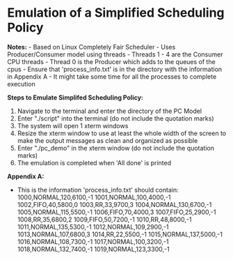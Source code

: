 <h1>Emulation of a Simplified Scheduling Policy</h1>
<b>Notes:</b>
- Based on Linux Completely Fair Scheduler  
- Uses Producer/Consumer model using threads
- Threads 1 - 4 are the Consumer CPU threads
- Thread 0 is the Producer which adds to the queues of the cpus
- Ensure that 'process_info.txt' is in the directory with the information in Appendix A
- It might take some time for all the processes to complete execution
 
<b>Steps to Emulate Simplifed Scheduling Policy:</b>
1. Navigate to the terminal and enter the directory of the PC Model
2. Enter "./script" into the terminal (do not include the quotation marks)
3. The system will open 1 xterm windows
4. Resize the xterm window to use at least the whole width of the screen to make the output messages as clean and organized as possible
5. Enter "./pc_demo" in the  xterm window (do not include the quotation marks)
6. The emulation is completed when 'All done' is printed

<b>Appendix A:</b>
- This is the information 'process_info.txt' should contain:
	1000,NORMAL,120,6100,-1 
	1001,NORMAL,100,4000,-1 
	1002,FIFO,40,5800,0 
	1003,RR,33,9700,3 
	1004,NORMAL,130,6700,-1 
	1005,NORMAL,115,5500,-1 
	1006,FIFO,70,4000,3 
	1007,FIFO,25,2900,-1 
	1008,RR,35,6800,2 
	1009,FIFO,50,7200,-1 
	1010,RR,48,8000,-1 
	1011,NORMAL,135,5300,-1 
	1012,NORMAL,109,2900,-1 
	1013,NORMAL,107,6800,3 
	1014,RR,22,5500,-1 
	1015,NORMAL,137,5000,-1 
	1016,NORMAL,108,7300,-1 
	1017,NORMAL,100,3200,-1 
	1018,NORMAL,132,7400,-1 
	1019,NORMAL,123,3300,-1
